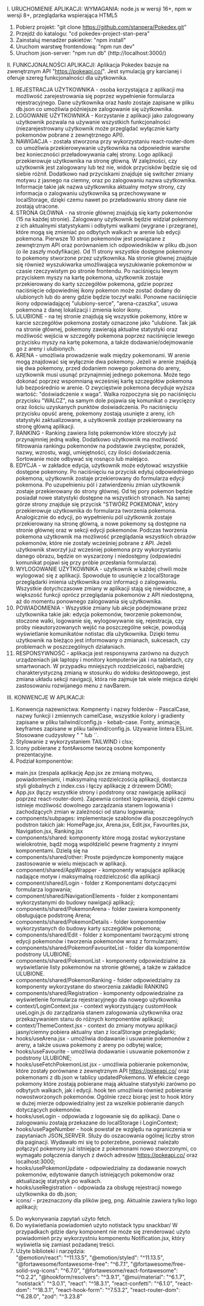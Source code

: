 I. URUCHOMIENIE APLIKACJI:
WYMAGANIA: node.js w wersji 16+, npm w wersji 8+, przeglądarka wspierająca HTML5

1. Pobierz projekt: "git clone https://github.com/stanpera/Pokedex.git"
2. Przejdź do katalogu: "cd pokedex-project-stan-pera"
3. Zainstaluj menadżer pakietów: "npm install"
4. Uruchom warstwę frontendową: "npm run dev"
5. Uruchom json-server: "npm run db" (http://localhost:3000/)

II. FUNKCJONALNOŚCI APLIKACJI:
Aplikacja Pokedex bazuje na zwenętrznym API "https://pokeapi.co/". Jest symulacją gry karcianej i oferuje szereg funkcjonalności dla użytkownika.

1. REJESTRACJA UŻYTKOWNIKA - osoba korzystająca z aplikacji ma możliwość zarejestrowania się poprzez wypełnienie formularza rejestracyjnego. Dane użytkownika oraz hasło zostaje zapisane w pliku db.json co umożliwia późniejsze zalogowanie się użytkownika.
2. LOGOWANIE UŻYTKOWNIKA - Korzystanie z aplikacji jako zalogowany użytkownik pozwala na używanie wszystkich funkcjonalności (niezarejestrowany użytkownik może przeglądać wyłącznie karty pokemonów pobrane z zewnętrznego API).
3. NAWIGACJA - została stworzona przy wykorzystaniu react-router-dom co umożliwia przekierowywanie użytkownika na odpowiednie warstw bez konieczności przeładowywania całej strony. Logo aplikacji przekierowuje użytkownika na stronę główną. W zalężności, czy użytkownik jest zalogowany lub też nie, widok przycisków będzie się od siebie różnił. Dodatkowo nad przyciskami znajduje się switcher zmiany motywu z jasnego na ciemny, oraz po zalogowaniu nazwa użytkownika. Informacje takie jak nazwa użytkownika aktualny motyw strony, czy informacja o zalogwaniu użytkownika są przechowywane w localStorage, dzięki czemu nawet po przeładowaniu strony dane nie zostają utracone.
4. STRONA GŁÓWNA - na stronie głównej znajdują się karty pokemonów (15 na każdej stronie). Zalogowany użytkownik będzie widział pokemony z ich aktualnymi statystykami i odbytymi walkami (wygrane i przegrane), które mogą się zmieniać po odbytych walkach w arenie lub edycji pokemona. Pierwsze 10 stron pokemonów jest powiązane z zewnętrznym API oraz porównaniem ich odpowiedników w pliku db.json (o ile zaszły modyfikacje). Od 11 strony wszystkie dostępne pokemony to pokemony stworzone przez użytkownika.
   Na stronie głównej znajduje się również wyszukiwarka umożliwająca wyszukiwanie pokemonów w czasie rzeczywistym po stronie frontendu. Po naciśnięciu lewym przyciskem myszy na kartę pokemona, użytkownik zostaje przekierowany do karty szczegółów pokemona, gdzie poprzez naciśnięcie odpowiedniej ikony pokemon może zostać dodany do ulubionych lub do areny gdzie będzie toczył walki. Ponowne naciśnięcie ikony odpowiadającej "ulubiony-serce", "arena-czaszka", usuwa pokemona z danej lokalizacji i zmienia kolor ikony.
5. ULUBIONE - na tej stronie znajdują się wszystkie pokemony, które w karcie szczegółów pokemona zostały oznaczone jako "ulubione. Tak jak na stronie głównej, pokemony zawierają aktualne statystyki oraz możliwość wejścia w szczegóły pokemona poprzez naciśnięcie lewego przycisku myszy na kartę pokemona, a także dodawanie/odejmowanie go z areny i ulubionych.
6. ARENA - umożliwia prowadzenie walk między pokemonami. W arenie mogą znajdować się wyłącznie dwa pokemony. Jeżeli w arenie znajdują się dwa pokemony, przed dodaniem nowego pokemona do areny, uzytkownik musi usunąć przynajmniej jednego pokemona. Może tego dokonać poprzez wspomnianą wcześniej kartę szczegółów pokemona lub bezpośrednio w arenie. O zwycięstwie pokemona decyduje wyższa wartość: "doświadczenie x waga". Walka rozpoczyna się po naciśnięciu przycisku "WALCZ", na samym dole pojawia się komunikat o zwycięzcy oraz ilościu uzyskanych punktów doświadczenia. Po naciśnięciu przycisku opuść arenę, pokemony zostają usunięte z areny, ich statystyki zaktualizowane, a użytkownik zostaje przekierowany na stronę główną aplikacji.
7. RANKING - Ranking zawiera listę pokemonów które stoczyły już przynajmniej jedną walkę. Dodatkowo użytkownik ma możliwość filtrowania rankingu pokemonów na podstawie zwycięstw, porażek, nazwy, wzrostu, wagi, umiejętności, czy ilości doświadczenia. Sortowanie może odbywać się rosnąco lub malejąco.
8. EDYCJA - w zakładce edycja, użytkownik może edytować wszystkie dostępne pokemony. Po naciśnięciu na przycisk edytuj odpowiedniego pokemona, użytkownik zostaje przekierowany do formularza edycji pokemona. Po uzupełnieniu pól i zatwierdzeniu zmian użytkownik zostaje przekierowany do strony głównej. Od tej pory pokemon będzie posiadał nowe statystyki dostępne na wszystkich stronach. Na samej górze strony znajduje się przycisk "STWÓRZ POKEMONA", który przekierowuje użytkownika do formularza tworzenia pokemona. Analogicznie do edycji, po wypełnieniu pól użytkownik zostaje przekierowany na stronę główną, a nowe pokemony są dostępne na stronie głównej oraz w sekcji edycji pokemonów. Podczas tworzenia pokemona użytkownik ma możliwość przeglądania wszystkich obrazów pokemonów, które nie zostały wcześniej pobrane z API. Jeżeli użytkownik stworzył już wcześniej pokemona przy wykorzystaniu danego obrazu, będzie on wyszarzony i niedostępny (odpowiedni komunikat pojawi się przy próbie przesłania formularza).
9. WYLOGOWANIE UŻYTKOWNIKA - użytkownik w każdej chwili może wylogować się z aplikacji. Spowoduje to usunięcie z localStorage przeglądarki imienia użytkownika oraz informacji o zalogowaniu. Wszystkie dotychczasowe zmiany w aplikacji stają się niewidoczne, a większość funkcji oprócz przeglądania pokemonów z API niedostępna, aż do momentu ponownego zalogowania się użytkownika.
10. POWIADOMIENIA - Wszystkie zmiany lub akcje podejmowane przez użytkownika takie jak: edycja pokemonów, tworzenie pokemonów, stoczone walki, logowanie się, wylogowywanie się, rejestracja, czy próby nieautoryzowanych wejść na poszczególne sekcje, powodują wyświetlanie komunikatów notistac dla użytkownika. Dzięki temu użytkownik na bieżąco jest informowany o zmianach, sukcesach, czy problemach w poszczególnych działaniach.
11. RESPONSYWNOŚĆ - aplikacja jest responsywna zarówno na duzych urządzeniach jak laptopy i monitory komputerów jak i na tabletach, czy smartwonach. W przypadku mniejszych rozdzielczości, najbardziej charakterystyczną zmianą w stosunku do widoku desktopowego, jest zmiana układu sekcji navigacji, która nie zajmuje tak wiele miejsca dzięki zastosowaniu rozwijanego menu z navBarem.

III. KONWENCJE W APLIKACJI:

1. Konwencja nazewnictwa: Kompnenty i nazwy folderów - PascalCase, nazwy funkcji i zmiennych camelCase, wszystkie kolory i gradienty zapisane w pliku tailwind/config.js - kebab-case. Fonty, animacje, keyframes zapisane w pliku tailwind/config.js. Używanie lintera ESLint. Stosowane cudzysłowy " " lub ``.
2. Stylowanie z wykorzystaniem TAILWIND i clsx;
3. Icony pobierane z fontAwsome tworzą osobne komponenty prezentacyjne.
4. Podział komponentów:

- main.jsx (zespala aplikację App.jsx ze zmianą motywu, powiadomieniami, i maksymalną rozdzielczością aplikacji, dostarcza styli globalnych z index.css i łączy aplikację z drzewem DOM);
- App.jsx (łączy wszystkie strony i podstrony oraz nawigację aplikacji poprzez react-router-dom). Zapewnia context logowania, dzięki czemu istnieje możliwość dowolnego zarządzania stanem logowania i zachodzących zmian w zależności od stanu logowania;
- components/subpages: implementacje szablonów dla poszczególnych podstron takich jak: HomePage.jsx, Arena.jsx, Edit.jsx, Favourites.jsx, Navigation.jsx, Ranking.jsx
- components/shared: komponenty które mogą zostać wykorzystane wielokrotnie, bądź mogą współdzielić pewne fragmenty z innymi komponentami. Dzielą się na
- components/shared/other: Proste pojedyncze komponenty mające zastosowanie w wielu miejscach w aplikacji.
- component/shared/AppWrapper - komponenty wrapujące aplikację nadające motyw i maksymalną rozdzielczość dla aplikacji
- component/shared/Login - folder z Komponentami dotyczącymi formularza logowania;
- component/shared/NavigationElements - folder z komponentami wykorzystanymi do budowy nawigacji aplikacji;
- components/shared/PokemonArena - folder zawiera komponenty obsługujące podstronę Arena;
- components/shared/PokemonDetails - folder komponentów wykorzystanych do budowy karty szczegółów pokemona;
- components/shared/Edit - folder z komponentami tworzącymi stronę edycji pokemonów i tworzenia pokemonów wraz z formularzami;
- components/shared/PokemonFavouriteList - folder dla komponentów podstrony ULUBIONE;
- components/shared/PokemonList - komponenty odpowiedzialne za wyświetlanie listy pokemonów na stronie głównej, a także w zakładce ULUBIONE.
- components/shared/PokemonRanking - folder odpowiedzialny za komponenty wykorzystane do stworzenia zakładki RANKING
- components/shared/Registration - komponenty odpowiedzialne za wyświetlenie formularza rejestracyjnego dla nowego użytkownika
- context/LoginContext.jsx - context wykorzystujący customHook useLogin.js do zarządzania stanem zalogowania użytkownika oraz przekazywaniem stanu do różnych komponentów aplikacji;
- context/ThemeContext.jsx - context do zmiany motywu aplikacji jasny/ciemny pobiera aktualny stan z localStorage przeglądarki;
- hooks/useArena.jsx - umożliwia dodawanie i usuwanie pokemonów z areny, a także usuwa pokemony z areny po odbytej walce;
- hooks/useFavourite - umożliwia dodawanie i usuwanie pokemonów z podstrony ULUBIONE;
- hooks/useFetchPokemonList.jsx - umożliwia pobieranie pokemonów, które zostały porównane z zewnętrznym API https://pokeapi.co/ oraz pokemonami z db.json w tablicy updatedPokemons. W efekcie czego pokemony które zostają pobierane mają aktualne statystyki zarówno po odbytych walkach, jak i edycji. hook ten umożliwia również pobieranie nowostworzonych pokemonów. Ogólnie rzecz biorąc jest to hook który w dużej mierze odpowiedzialny jest za wszelkie pobieranie danych dotyczących pokemonów.
- hooks/useLogin - odpowiada z logowanie się do aplikacji. Dane o zalogowaniu zostają przekazane do localStorage i LoginContext;
- hooks/usePageNumber - hook powstał ze względu na ograniczenia w zapytaniach JSON_SERVER. Służy do oszacowania ogólnej liczby stron dla paginacji. Wydawało mi się to poterzebne, ponieważ należało połączyć pokemony już istniejące z pokemonami nowo stworzonymi, co wymagało połączenia danych z dwóch adresów https://pokeapi.co/ oraz localhost:3000;
- hooks/usePokemonUpdate - odpowiedzialny za dodawanie nowych pokemonów, edytowanie danych istniejących pokemonów oraz aktualizację statystyk po walkach.
- hooks/useRegistration - odpowiada za obsługę rejestracji nowego użytkownika do db.json;
- icons/ - przeznaczony dla plików jpeg, png. Aktualnie zawiera tylko logo aplikacji;

5. Do wykonywania zapytań użyto fetch.
6. Do wyświetlania powiadomień użyto notistack typu snackbar/ W przypadkach gdzie dany komponent nie może się zrenderować użyto powiadomień przy wykorzystniu komponentu Notification.jsx, który wyświetla się zamiast pożadanej treści.
7. Użyte biblioteki i narzędzia:  
   "@emotion/react": "^11.13.5",
   "@emotion/styled": "^11.13.5",
   "@fortawesome/fontawesome-free": "^6.7.1",
   "@fortawesome/free-solid-svg-icons": "^6.7.0",
   "@fortawesome/react-fontawesome": "^0.2.2",
   "@hookform/resolvers": "^3.9.1",
   "@mui/material": "^6.1.7",
   "notistack": "^3.0.1",
   "react": "^18.3.1",
   "react-confetti": "^6.1.0",
   "react-dom": "^18.3.1",
   "react-hook-form": "^7.53.2",
   "react-router-dom": "^6.28.0",
   "zod": "^3.23.8"
